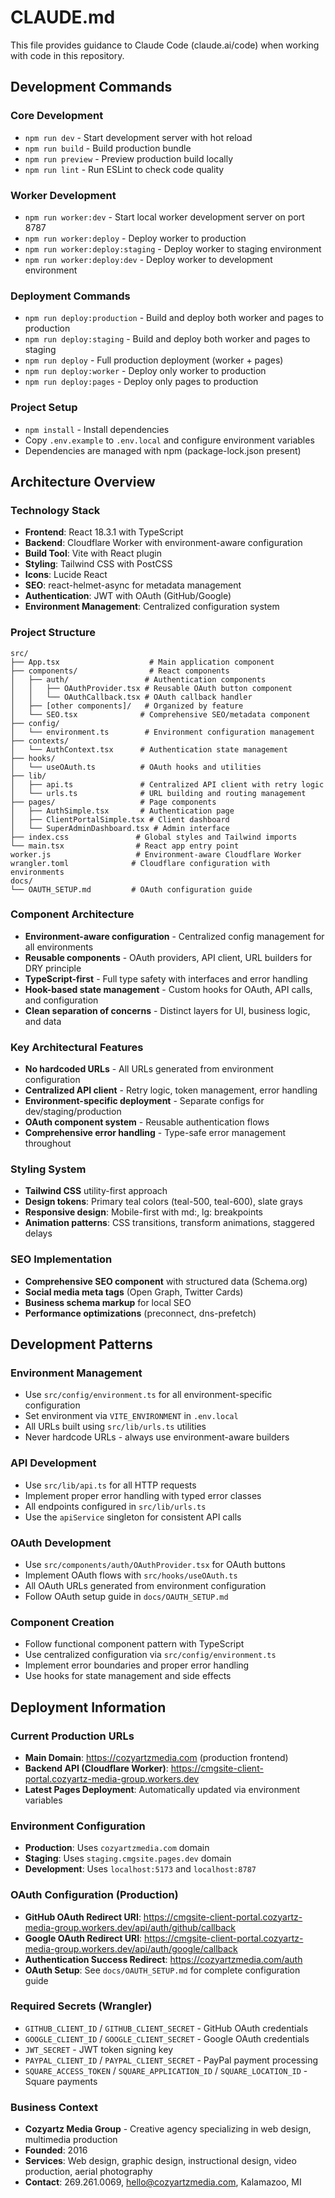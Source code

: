 # CLAUDE.md

This file provides guidance to Claude Code (claude.ai/code) when working with code in this repository.

## Development Commands

### Core Development
- `npm run dev` - Start development server with hot reload
- `npm run build` - Build production bundle
- `npm run preview` - Preview production build locally
- `npm run lint` - Run ESLint to check code quality

### Worker Development
- `npm run worker:dev` - Start local worker development server on port 8787
- `npm run worker:deploy` - Deploy worker to production
- `npm run worker:deploy:staging` - Deploy worker to staging environment
- `npm run worker:deploy:dev` - Deploy worker to development environment

### Deployment Commands
- `npm run deploy:production` - Build and deploy both worker and pages to production
- `npm run deploy:staging` - Build and deploy both worker and pages to staging
- `npm run deploy` - Full production deployment (worker + pages)
- `npm run deploy:worker` - Deploy only worker to production
- `npm run deploy:pages` - Deploy only pages to production

### Project Setup
- `npm install` - Install dependencies
- Copy `.env.example` to `.env.local` and configure environment variables
- Dependencies are managed with npm (package-lock.json present)

## Architecture Overview

### Technology Stack
- **Frontend**: React 18.3.1 with TypeScript
- **Backend**: Cloudflare Worker with environment-aware configuration
- **Build Tool**: Vite with React plugin
- **Styling**: Tailwind CSS with PostCSS
- **Icons**: Lucide React
- **SEO**: react-helmet-async for metadata management
- **Authentication**: JWT with OAuth (GitHub/Google)
- **Environment Management**: Centralized configuration system

### Project Structure
```
src/
├── App.tsx                    # Main application component
├── components/                # React components
│   ├── auth/                 # Authentication components
│   │   ├── OAuthProvider.tsx # Reusable OAuth button component
│   │   └── OAuthCallback.tsx # OAuth callback handler
│   ├── [other components]/   # Organized by feature
│   └── SEO.tsx              # Comprehensive SEO/metadata component
├── config/
│   └── environment.ts        # Environment configuration management
├── contexts/
│   └── AuthContext.tsx      # Authentication state management
├── hooks/
│   └── useOAuth.ts          # OAuth hooks and utilities
├── lib/
│   ├── api.ts               # Centralized API client with retry logic
│   └── urls.ts              # URL building and routing management
├── pages/                   # Page components
│   ├── AuthSimple.tsx       # Authentication page
│   ├── ClientPortalSimple.tsx # Client dashboard
│   └── SuperAdminDashboard.tsx # Admin interface
├── index.css               # Global styles and Tailwind imports
└── main.tsx                # React app entry point
worker.js                   # Environment-aware Cloudflare Worker
wrangler.toml              # Cloudflare configuration with environments
docs/
└── OAUTH_SETUP.md         # OAuth configuration guide
```

### Component Architecture
- **Environment-aware configuration** - Centralized config management for all environments
- **Reusable components** - OAuth providers, API client, URL builders for DRY principle
- **TypeScript-first** - Full type safety with interfaces and error handling
- **Hook-based state management** - Custom hooks for OAuth, API calls, and configuration
- **Clean separation of concerns** - Distinct layers for UI, business logic, and data

### Key Architectural Features
- **No hardcoded URLs** - All URLs generated from environment configuration
- **Centralized API client** - Retry logic, token management, error handling
- **Environment-specific deployment** - Separate configs for dev/staging/production
- **OAuth component system** - Reusable authentication flows
- **Comprehensive error handling** - Type-safe error management throughout

### Styling System
- **Tailwind CSS** utility-first approach
- **Design tokens**: Primary teal colors (teal-500, teal-600), slate grays
- **Responsive design**: Mobile-first with md:, lg: breakpoints
- **Animation patterns**: CSS transitions, transform animations, staggered delays

### SEO Implementation
- **Comprehensive SEO component** with structured data (Schema.org)
- **Social media meta tags** (Open Graph, Twitter Cards)
- **Business schema markup** for local SEO
- **Performance optimizations** (preconnect, dns-prefetch)

## Development Patterns

### Environment Management
- Use `src/config/environment.ts` for all environment-specific configuration
- Set environment via `VITE_ENVIRONMENT` in `.env.local` 
- All URLs built using `src/lib/urls.ts` utilities
- Never hardcode URLs - always use environment-aware builders

### API Development
- Use `src/lib/api.ts` for all HTTP requests
- Implement proper error handling with typed error classes
- All endpoints configured in `src/lib/urls.ts` 
- Use the `apiService` singleton for consistent API calls

### OAuth Development
- Use `src/components/auth/OAuthProvider.tsx` for OAuth buttons
- Implement OAuth flows with `src/hooks/useOAuth.ts`
- All OAuth URLs generated from environment configuration
- Follow OAuth setup guide in `docs/OAUTH_SETUP.md`

### Component Creation
- Follow functional component pattern with TypeScript
- Use centralized configuration via `src/config/environment.ts`
- Implement error boundaries and proper error handling
- Use hooks for state management and side effects

## Deployment Information

### Current Production URLs
- **Main Domain**: https://cozyartzmedia.com (production frontend)
- **Backend API (Cloudflare Worker)**: https://cmgsite-client-portal.cozyartz-media-group.workers.dev
- **Latest Pages Deployment**: Automatically updated via environment variables

### Environment Configuration
- **Production**: Uses `cozyartzmedia.com` domain
- **Staging**: Uses `staging.cmgsite.pages.dev` domain  
- **Development**: Uses `localhost:5173` and `localhost:8787`

### OAuth Configuration (Production)
- **GitHub OAuth Redirect URI**: https://cmgsite-client-portal.cozyartz-media-group.workers.dev/api/auth/github/callback
- **Google OAuth Redirect URI**: https://cmgsite-client-portal.cozyartz-media-group.workers.dev/api/auth/google/callback
- **Authentication Success Redirect**: https://cozyartzmedia.com/auth
- **OAuth Setup**: See `docs/OAUTH_SETUP.md` for complete configuration guide

### Required Secrets (Wrangler)
- `GITHUB_CLIENT_ID` / `GITHUB_CLIENT_SECRET` - GitHub OAuth credentials
- `GOOGLE_CLIENT_ID` / `GOOGLE_CLIENT_SECRET` - Google OAuth credentials  
- `JWT_SECRET` - JWT token signing key
- `PAYPAL_CLIENT_ID` / `PAYPAL_CLIENT_SECRET` - PayPal payment processing
- `SQUARE_ACCESS_TOKEN` / `SQUARE_APPLICATION_ID` / `SQUARE_LOCATION_ID` - Square payments

### Business Context
- **Cozyartz Media Group** - Creative agency specializing in web design, multimedia production
- **Founded**: 2016
- **Services**: Web design, graphic design, instructional design, video production, aerial photography
- **Contact**: 269.261.0069, hello@cozyartzmedia.com, Kalamazoo, MI